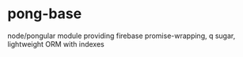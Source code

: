 # pong-base
node/pongular module providing firebase promise-wrapping, q sugar, lightweight ORM with indexes
